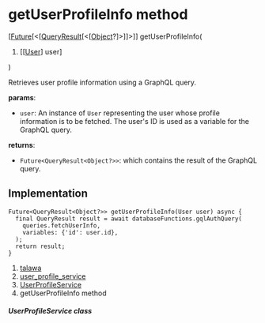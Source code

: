 
<div>

# getUserProfileInfo method

</div>


[[Future](https://api.flutter.dev/flutter/dart-core/Future-class.html)[\<[[QueryResult](https://pub.dev/documentation/graphql/5.2.0-beta.9/graphql/QueryResult-class.html)[\<[[Object](https://api.flutter.dev/flutter/dart-core/Object-class.html)?]\>]]\>]]
getUserProfileInfo(

1.  [[[User](../../models_user_user_info/User-class.md)]
    user]

)



Retrieves user profile information using a GraphQL query.

**params**:

-   `user`: An instance of `User` representing the user whose profile
    information is to be fetched. The user\'s ID is used as a variable
    for the GraphQL query.

**returns**:

-   `Future<QueryResult<Object?>>`: which contains the result of the
    GraphQL query.



## Implementation

``` language-dart
Future<QueryResult<Object?>> getUserProfileInfo(User user) async {
  final QueryResult result = await databaseFunctions.gqlAuthQuery(
    queries.fetchUserInfo,
    variables: {'id': user.id},
  );
  return result;
}
```







1.  [talawa](../../index.md)
2.  [user_profile_service](../../services_user_profile_service/)
3.  [UserProfileService](../../services_user_profile_service/UserProfileService-class.md)
4.  getUserProfileInfo method

##### UserProfileService class







